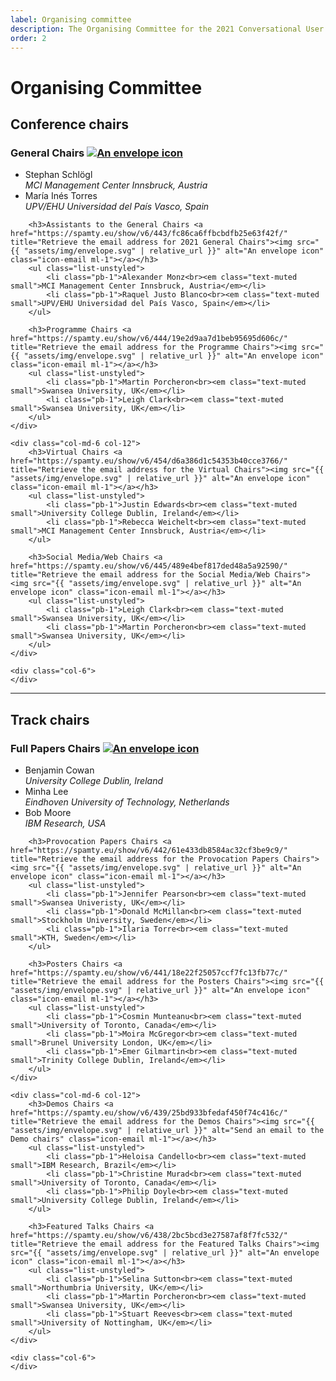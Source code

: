 ```yaml
---
label: Organising committee
description: The Organising Committee for the 2021 Conversational User Interfaces conference.
order: 2
---
```


# Organising Committee


<h2>Conference chairs</h2>

<div class="row">
	<div class="col-md-6 col-12">
		<h3>General Chairs <a href="https://spamty.eu/show/v6/443/fc86ca6ffbcbdfb25e63f42f/" title="Retrieve the email address for 2021 General Chairs"><img src="{{ "assets/img/envelope.svg" | relative_url }}" alt="An envelope icon" class="icon-email ml-1"></a></h3>
		<ul class="list-unstyled">
            <li class="pb-1">Stephan Schlögl<br><em class="text-muted small">MCI Management Center Innsbruck, Austria</em></li>
            <li class="pb-1">María Inés Torres<br><em class="text-muted small">UPV/EHU Universidad del País Vasco, Spain</em></li>
		</ul>

		<h3>Assistants to the General Chairs <a href="https://spamty.eu/show/v6/443/fc86ca6ffbcbdfb25e63f42f/" title="Retrieve the email address for 2021 General Chairs"><img src="{{ "assets/img/envelope.svg" | relative_url }}" alt="An envelope icon" class="icon-email ml-1"></a></h3>
		<ul class="list-unstyled">
            <li class="pb-1">Alexander Monz<br><em class="text-muted small">MCI Management Center Innsbruck, Austria</em></li>
            <li class="pb-1">Raquel Justo Blanco<br><em class="text-muted small">UPV/EHU Universidad del País Vasco, Spain</em></li>
		</ul>

		<h3>Programme Chairs <a href="https://spamty.eu/show/v6/444/19e2d9aa7d1beb95695d606c/" title="Retrieve the email address for the Programme Chairs"><img src="{{ "assets/img/envelope.svg" | relative_url }}" alt="An envelope icon" class="icon-email ml-1"></a></h3>
		<ul class="list-unstyled">
            <li class="pb-1">Martin Porcheron<br><em class="text-muted small">Swansea University, UK</em></li>
            <li class="pb-1">Leigh Clark<br><em class="text-muted small">Swansea University, UK</em></li>
		</ul>
	</div>

	<div class="col-md-6 col-12">
		<h3>Virtual Chairs <a href="https://spamty.eu/show/v6/454/d6a386d1c54353b40cce3766/" title="Retrieve the email address for the Virtual Chairs"><img src="{{ "assets/img/envelope.svg" | relative_url }}" alt="An envelope icon" class="icon-email ml-1"></a></h3>
		<ul class="list-unstyled">
            <li class="pb-1">Justin Edwards<br><em class="text-muted small">University College Dublin, Ireland</em></li>
            <li class="pb-1">Rebecca Weichelt<br><em class="text-muted small">MCI Management Center Innsbruck, Austria</em></li>
		</ul>
		
		<h3>Social Media/Web Chairs <a href="https://spamty.eu/show/v6/445/489e4bef817ded48a5a92590/" title="Retrieve the email address for the Social Media/Web Chairs"><img src="{{ "assets/img/envelope.svg" | relative_url }}" alt="An envelope icon" class="icon-email ml-1"></a></h3>
		<ul class="list-unstyled">
            <li class="pb-1">Leigh Clark<br><em class="text-muted small">Swansea University, UK</em></li>
            <li class="pb-1">Martin Porcheron<br><em class="text-muted small">Swansea University, UK</em></li>
		</ul>
	</div>

	<div class="col-6">
	</div>
</div>

<hr>

<h2>Track chairs</h2>

<div class="row">
	<div class="col-md-6 col-12">
		<h3>Full Papers Chairs <a href="https://spamty.eu/show/v6/440/8f6666dedbeeee664c438571/" title="Retrieve the email address for the Full Papers Chairs"><img src="{{ "assets/img/envelope.svg" | relative_url }}" alt="An envelope icon" class="icon-email ml-1"></a></h3>
		<ul class="list-unstyled">
            <li class="pb-1">Benjamin Cowan<br><em class="text-muted small">University College Dublin, Ireland</em></li>
            <li class="pb-1">Minha Lee<br><em class="text-muted small">Eindhoven University of Technology, Netherlands</em></li>
            <li class="pb-1">Bob Moore<br><em class="text-muted small">IBM Research, USA</em></li>
		</ul>

		<h3>Provocation Papers Chairs <a href="https://spamty.eu/show/v6/442/61e433db8584ac32cf3be9c9/" title="Retrieve the email address for the Provocation Papers Chairs"><img src="{{ "assets/img/envelope.svg" | relative_url }}" alt="An envelope icon" class="icon-email ml-1"></a></h3>
		<ul class="list-unstyled">
            <li class="pb-1">Jennifer Pearson<br><em class="text-muted small">Swansea Univeristy, UK</em></li>
            <li class="pb-1">Donald McMillan<br><em class="text-muted small">Stockholm University, Sweden</em></li>
            <li class="pb-1">Ilaria Torre<br><em class="text-muted small">KTH, Sweden</em></li>
		</ul>
        
		<h3>Posters Chairs <a href="https://spamty.eu/show/v6/441/18e22f25057ccf7fc13fb77c/" title="Retrieve the email address for the Posters Chairs"><img src="{{ "assets/img/envelope.svg" | relative_url }}" alt="An envelope icon" class="icon-email ml-1"></a></h3>
		<ul class="list-unstyled">
            <li class="pb-1">Cosmin Munteanu<br><em class="text-muted small">University of Toronto, Canada</em></li>
            <li class="pb-1">Moira McGregor<br><em class="text-muted small">Brunel University London, UK</em></li>
            <li class="pb-1">Emer Gilmartin<br><em class="text-muted small">Trinity College Dublin, Ireland</em></li>
		</ul>
	</div>

	<div class="col-md-6 col-12">
		<h3>Demos Chairs <a href="https://spamty.eu/show/v6/439/25bd933bfedaf450f74c416c/" title="Retrieve the email address for the Demos Chairs"><img src="{{ "assets/img/envelope.svg" | relative_url }}" alt="Send an email to the Demo chairs" class="icon-email ml-1"></a></h3>
		<ul class="list-unstyled">
            <li class="pb-1">Heloisa Candello<br><em class="text-muted small">IBM Research, Brazil</em></li>
            <li class="pb-1">Christine Murad<br><em class="text-muted small">University of Toronto, Canada</em></li>
            <li class="pb-1">Philip Doyle<br><em class="text-muted small">University College Dublin, Ireland</em></li>
		</ul>

		<h3>Featured Talks Chairs <a href="https://spamty.eu/show/v6/438/2bc5bcd3e27587af8f7fc532/" title="Retrieve the email address for the Featured Talks Chairs"><img src="{{ "assets/img/envelope.svg" | relative_url }}" alt="An envelope icon" class="icon-email ml-1"></a></h3>
		<ul class="list-unstyled">
            <li class="pb-1">Selina Sutton<br><em class="text-muted small">Northumbria University, UK</em></li>
            <li class="pb-1">Martin Porcheron<br><em class="text-muted small">Swansea University, UK</em></li>
            <li class="pb-1">Stuart Reeves<br><em class="text-muted small">University of Nottingham, UK</em></li>
		</ul>
	</div>

	<div class="col-6">
	</div>
</div>